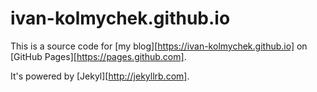 ivan-kolmychek.github.io
========================

This is a source code for [my blog][https://ivan-kolmychek.github.io] on [GitHub Pages][https://pages.github.com].

It's powered by [Jekyl][http://jekyllrb.com].